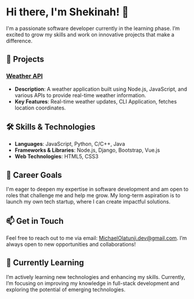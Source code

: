 # Hi there, I'm Shekinah! 👋

I'm a passionate software developer currently in the learning phase. I’m excited to grow my skills and work on innovative projects that make a difference. 

## 🚀 Projects
### [Weather API](https://github.com/i-am-Shekinah/weather-app)
- **Description**: A weather application built using Node.js, JavaScript, and various APIs to provide real-time weather information.
- **Key Features**: Real-time weather updates, CLI Application, fetches location coordinates.

## 🛠 Skills & Technologies
- **Languages**: JavaScript, Python, C/C++, Java
- **Frameworks & Libraries**: Node.js, Django, Bootstrap, Vue.js
- **Web Technologies**: HTML5, CSS3

## 🌟 Career Goals
I'm eager to deepen my expertise in software development and am open to roles that challenge me and help me grow. My long-term aspiration is to launch my own tech startup, where I can create impactful solutions.

## 📫 Get in Touch
Feel free to reach out to me via email: [MichaelOlatunji.dev@gmail.com](mailto:MichaelOlatunji.dev@gmail.com). I’m always open to new opportunities and collaborations!

## 🌱 Currently Learning
I’m actively learning new technologies and enhancing my skills. Currently, I’m focusing on improving my knowledge in full-stack development and exploring the potential of emerging technologies.

<!---
i-am-Shekinah/i-am-Shekinah is a ✨ special ✨ repository because its `README.md` (this file) appears on your GitHub profile.
You can click the Preview link to take a look at your changes.
--->
